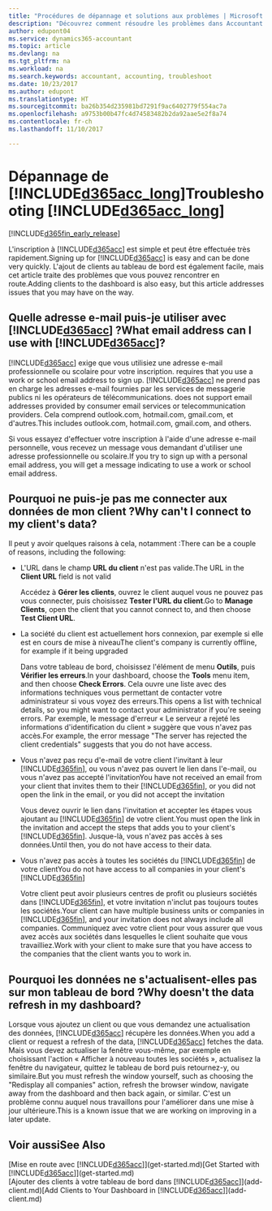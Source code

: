 ```yaml
---
title: "Procédures de dépannage et solutions aux problèmes | Microsoft Docs"
description: "Découvrez comment résoudre les problèmes dans Accountant Hub pour Dynamics 365."
author: edupont04
ms.service: dynamics365-accountant
ms.topic: article
ms.devlang: na
ms.tgt_pltfrm: na
ms.workload: na
ms.search.keywords: accountant, accounting, troubleshoot
ms.date: 10/23/2017
ms.author: edupont
ms.translationtype: HT
ms.sourcegitcommit: ba26b354d235981bd7291f9ac6402779f554ac7a
ms.openlocfilehash: a9753b00b47fc4d74583482b2da92aae5e2f8a74
ms.contentlocale: fr-ch
ms.lasthandoff: 11/10/2017

---
```

# <a name="troubleshooting-included365acclongincludesd365acclongmdmd"></a><span data-ttu-id="15976-103">Dépannage de [!INCLUDE[d365acc_long](includes/d365acc_long_md.md)]</span><span class="sxs-lookup"><span data-stu-id="15976-103">Troubleshooting [!INCLUDE[d365acc_long](includes/d365acc_long_md.md)]</span></span>
[!INCLUDE[d365fin_early_release](includes/d365fin_early_release.md.md)]

<span data-ttu-id="15976-104">L'inscription à [!INCLUDE[d365acc](includes/d365acc_md.md)] est simple et peut être effectuée très rapidement.</span><span class="sxs-lookup"><span data-stu-id="15976-104">Signing up for [!INCLUDE[d365acc](includes/d365acc_md.md)] is easy and can be done very quickly.</span></span> <span data-ttu-id="15976-105">L'ajout de clients au tableau de bord est également facile, mais cet article traite des problèmes que vous pouvez rencontrer en route.</span><span class="sxs-lookup"><span data-stu-id="15976-105">Adding clients to the dashboard is also easy, but this article addresses issues that you may have on the way.</span></span>

## <a name="what-email-address-can-i-use-with-included365accincludesd365accmdmd"></a><span data-ttu-id="15976-106">Quelle adresse e-mail puis-je utiliser avec [!INCLUDE[d365acc](includes/d365acc_md.md)] ?</span><span class="sxs-lookup"><span data-stu-id="15976-106">What email address can I use with [!INCLUDE[d365acc](includes/d365acc_md.md)]?</span></span>
[!INCLUDE[d365acc](includes/d365acc_md.md)]<span data-ttu-id="15976-107"> exige que vous utilisiez une adresse e-mail professionnelle ou scolaire pour votre inscription.</span><span class="sxs-lookup"><span data-stu-id="15976-107"> requires that you use a work or school email address to sign up.</span></span> [!INCLUDE[d365acc](includes/d365acc_md.md)]<span data-ttu-id="15976-108"> ne prend pas en charge les adresses e-mail fournies par les services de messagerie publics ni les opérateurs de télécommunications.</span><span class="sxs-lookup"><span data-stu-id="15976-108"> does not support email addresses provided by consumer email services or telecommunication providers.</span></span> <span data-ttu-id="15976-109">Cela comprend outlook.com, hotmail.com, gmail.com, et d'autres.</span><span class="sxs-lookup"><span data-stu-id="15976-109">This includes outlook.com, hotmail.com, gmail.com, and others.</span></span>  

<span data-ttu-id="15976-110">Si vous essayez d'effectuer votre inscription à l'aide d'une adresse e-mail personnelle, vous recevez un message vous demandant d'utiliser une adresse professionnelle ou scolaire.</span><span class="sxs-lookup"><span data-stu-id="15976-110">If you try to sign up with a personal email address, you will get a message indicating to use a work or school email address.</span></span>  

## <a name="why-cant-i-connect-to-my-clients-data"></a><span data-ttu-id="15976-111">Pourquoi ne puis-je pas me connecter aux données de mon client ?</span><span class="sxs-lookup"><span data-stu-id="15976-111">Why can't I connect to my client's data?</span></span>
<span data-ttu-id="15976-112">Il peut y avoir quelques raisons à cela, notamment :</span><span class="sxs-lookup"><span data-stu-id="15976-112">There can be a couple of reasons, including the following:</span></span>

- <span data-ttu-id="15976-113">L'URL dans le champ **URL du client** n'est pas valide.</span><span class="sxs-lookup"><span data-stu-id="15976-113">The URL in the **Client URL** field is not valid</span></span>  

  <span data-ttu-id="15976-114">Accédez à **Gérer les clients**, ouvrez le client auquel vous ne pouvez pas vous connecter, puis choisissez **Tester l'URL du client**.</span><span class="sxs-lookup"><span data-stu-id="15976-114">Go to **Manage Clients**, open the client that you cannot connect to, and then choose **Test Client URL**.</span></span>  
- <span data-ttu-id="15976-115">La société du client est actuellement hors connexion, par exemple si elle est en cours de mise à niveau</span><span class="sxs-lookup"><span data-stu-id="15976-115">The client's company is currently offline, for example if it being upgraded</span></span>

  <span data-ttu-id="15976-116">Dans votre tableau de bord, choisissez l'élément de menu **Outils**, puis **Vérifier les erreurs**.</span><span class="sxs-lookup"><span data-stu-id="15976-116">In your dashboard, choose the **Tools** menu item, and then choose **Check Errors**.</span></span> <span data-ttu-id="15976-117">Cela ouvre une liste avec des informations techniques vous permettant de contacter votre administrateur si vous voyez des erreurs.</span><span class="sxs-lookup"><span data-stu-id="15976-117">This opens a list with technical details, so you might want to contact your administrator if you're seeing errors.</span></span> <span data-ttu-id="15976-118">Par exemple, le message d'erreur « Le serveur a rejeté les informations d'identification du client » suggère que vous n'avez pas accès.</span><span class="sxs-lookup"><span data-stu-id="15976-118">For example, the error message "The server has rejected the client credentials" suggests that you do not have access.</span></span>  
- <span data-ttu-id="15976-119">Vous n'avez pas reçu d'e-mail de votre client l'invitant à leur [!INCLUDE[d365fin](includes/d365fin_md.md)], ou vous n'avez pas ouvert le lien dans l'e-mail, ou vous n'avez pas accepté l'invitation</span><span class="sxs-lookup"><span data-stu-id="15976-119">You have not received an email from your client that invites them to their [!INCLUDE[d365fin](includes/d365fin_md.md)], or you did not open the link in the email, or you did not accept the invitation</span></span>

  <span data-ttu-id="15976-120">Vous devez ouvrir le lien dans l'invitation et accepter les étapes vous ajoutant au [!INCLUDE[d365fin](includes/d365fin_md.md)] de votre client.</span><span class="sxs-lookup"><span data-stu-id="15976-120">You must open the link in the invitation and accept the steps that adds you to your client's [!INCLUDE[d365fin](includes/d365fin_md.md)].</span></span> <span data-ttu-id="15976-121">Jusque-là, vous n'avez pas accès à ses données.</span><span class="sxs-lookup"><span data-stu-id="15976-121">Until then, you do not have access to their data.</span></span>  
- <span data-ttu-id="15976-122">Vous n'avez pas accès à toutes les sociétés du [!INCLUDE[d365fin](includes/d365fin_md.md)] de votre client</span><span class="sxs-lookup"><span data-stu-id="15976-122">You do not have access to all companies in your client's [!INCLUDE[d365fin](includes/d365fin_md.md)]</span></span>

  <span data-ttu-id="15976-123">Votre client peut avoir plusieurs centres de profit ou plusieurs sociétés dans [!INCLUDE[d365fin](includes/d365fin_md.md)], et votre invitation n'inclut pas toujours toutes les sociétés.</span><span class="sxs-lookup"><span data-stu-id="15976-123">Your client can have multiple business units or companies in [!INCLUDE[d365fin](includes/d365fin_md.md)], and your invitation does not always include all companies.</span></span> <span data-ttu-id="15976-124">Communiquez avec votre client pour vous assurer que vous avez accès aux sociétés dans lesquelles le client souhaite que vous travailliez.</span><span class="sxs-lookup"><span data-stu-id="15976-124">Work with your client to make sure that you have access to the companies that the client wants you to work in.</span></span>  

## <a name="why-doesnt-the-data-refresh-in-my-dashboard"></a><span data-ttu-id="15976-125">Pourquoi les données ne s'actualisent-elles pas sur mon tableau de bord ?</span><span class="sxs-lookup"><span data-stu-id="15976-125">Why doesn't the data refresh in my dashboard?</span></span>
<span data-ttu-id="15976-126">Lorsque vous ajoutez un client ou que vous demandez une actualisation des données, [!INCLUDE[d365acc](includes/d365acc_md.md)] récupère les données.</span><span class="sxs-lookup"><span data-stu-id="15976-126">When you add a client or request a refresh of the data, [!INCLUDE[d365acc](includes/d365acc_md.md)] fetches the data.</span></span> <span data-ttu-id="15976-127">Mais vous devez actualiser la fenêtre vous-même, par exemple en choisissant l'action « Afficher à nouveau toutes les sociétés », actualisez la fenêtre du navigateur, quittez le tableau de bord puis retournez-y, ou similaire.</span><span class="sxs-lookup"><span data-stu-id="15976-127">But you must refresh the window yourself, such as choosing the "Redisplay all companies" action, refresh the browser window, navigate away from the dashboard and then back again, or similar.</span></span> <span data-ttu-id="15976-128">C'est un problème connu auquel nous travaillons pour l'améliorer dans une mise à jour ultérieure.</span><span class="sxs-lookup"><span data-stu-id="15976-128">This is a known issue that we are working on improving in a later update.</span></span>  

## <a name="see-also"></a><span data-ttu-id="15976-129">Voir aussi</span><span class="sxs-lookup"><span data-stu-id="15976-129">See Also</span></span>
<span data-ttu-id="15976-130">[Mise en route avec [!INCLUDE[d365acc](includes/d365acc_md.md)]](get-started.md)</span><span class="sxs-lookup"><span data-stu-id="15976-130">[Get Started with [!INCLUDE[d365acc](includes/d365acc_md.md)]](get-started.md)</span></span>  
<span data-ttu-id="15976-131">[Ajouter des clients à votre tableau de bord dans [!INCLUDE[d365acc](includes/d365acc_md.md)]](add-client.md)</span><span class="sxs-lookup"><span data-stu-id="15976-131">[Add Clients to Your Dashboard in [!INCLUDE[d365acc](includes/d365acc_md.md)]](add-client.md)</span></span>  

